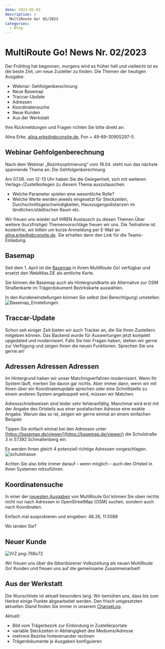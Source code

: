 ```yaml
---
date: 2023-05-03
description: >
  MultiRoute Go! 02/2023
categories:
  - Blog
---
```


# MultiRoute Go! News Nr. 02/2023

Der Frühling hat begonnen, morgens wird es früher hell und vielleicht ist es die beste Zeit, um neue Zusteller zu finden.
Die Themen der heutigen Ausgabe:

- Webinar: Gehfolgenberechnung
- Neue Basemap
- Traccar-Update
- Adressen
- Koordinatensuche
- Neue Kunden
- Aus der Werkstatt
<!-- more -->
Ihre Rückmeldungen und Fragen richten Sie bitte direkt an:

Alina Erke, alina.erke@gbconsite.de, Fon + 49-89-30905297-5.

## Webinar Gehfolgenberechnung

Nach dem Webinar „Bezirksoptimierung“ vom 18.04. steht nun das nächste spannende Thema an: Die Gehfolgenberechnung

Am 07.06. von 12-13 Uhr haben Sie die Gelegenheit, sich mit weiteren Verlags-/Zustellkollegen zu diesem Thema auszutauschen.

- Welche Parameter spielen eine wesentliche Rolle?
- Welche Werte werden jeweils eingesetzt für Steckzeiten, Durchschnittsgeschwindigkeiten, Hauszugangsdistanzen im ländlichen/städtischen Raum etc.

Wir freuen uns wieder auf IHREN Austausch zu diesen Themen.Über weitere (kurzfristige) Themenvorschläge freuen wir uns. Die Teilnahme ist kostenfrei, wir bitten um kurze Anmeldung per E-Mail an alina.erke@gbconsite.de. Sie erhalten dann den Link für die Teams-Einladung.

## Basemap

Seit dem 1. April ist die [Basemap](https://basemap.de/) in Ihrem MultiRoute Go! verfügbar und ersetzt den WebAtlas.DE als amtliche Karte.

Sie können die Basemap auch als Hintergrundkarte als Alternative zur OSM Straßenkarte im Trägerdokument Bezirkskarte auswählen.

In den Kundeneinstellungen können Sie selbst (bei Berechtigung) umstellen:
![Basemap_Einstellungen](https://github.com/gbconsite/MultiRoute-Go/assets/99329016/a5202e1d-c6a8-44b6-aca9-b6fd24e57c69)


## Traccar-Update
Schon seit einiger Zeit bieten wir auch Tracker an, die Sie Ihren Zustellern mitgeben können. Das Backend wurde für Auswertungen jetzt komplett upgedated und modernisiert. Falls Sie hier Fragen haben, stehen wir gerne zur Verfügung und zeigen Ihnen die neuen Funktionen. Sprechen Sie uns gerne an!

## Adressen Adressen Adressen

Im Hintergrund haben wir unser Matchingverfahren modernisiert. Wenn Ihr System läuft, merken Sie davon gar nichts. Aber immer dann, wenn wir mit Ihnen über ein Koordinatenupdate sprechen oder eine Schnittstelle zu einem anderen System angekoppelt wird, müssen wir Matchen.

Adressschreibweisen sind leider sehr fehleranfällig. Manchmal wird erst mit der Angabe des Ortsteils aus einer postalischen Adresse eine exakte Angabe. Warum das so ist, zeigen wir gerne einmal an einem einfachen Beispiel:

Tippen Sie einfach einmal bei den Adressen unter [https://basemap.de/viewer/](https://basemap.de/viewer/) die Schulstraße 3 in 57392 Schmallenberg ein.

Es werden Ihnen gleich 4 potenziell richtige Adressen vorgeschlagen.
![schulstrasse](https://github.com/gbconsite/MultiRoute-Go/assets/99329016/c9e5f4ff-5657-4e10-bafa-6afdee6e9d5c)

Achten Sie also bitte immer darauf – wenn möglich – auch den Ortsteil in Ihren Systemen mitzuführen.


## Koordinatensuche

In einer der [neuesten Ausgaben](https://go.multiroute.de/handbuch/changelog/) von MultiRoute Go! können Sie oben rechts nicht nur nach Adressen in OpenStreetMap (OSM) suchen, sondern auch nach Koordinaten.

Einfach mal ausprobieren und eingeben: 48.26, 11.5588

Wo landen Sie?

## Neuer Kunde

![IVZ png-768x72](https://github.com/gbconsite/MultiRoute-Go/assets/99329016/26514d87-bd83-4016-879b-fd7d354f9b34)

Wir freuen uns über die Ibbenbürener Volkszeitung als neuen MultiRoute Go! Kunden und freuen uns auf die gemeinsame Zusammenarbeit!


## Aus der Werkstatt

Die Wunschliste ist aktuell besonders lang. Wir bemühen uns, dass bis zum Herbst einige Punkte abgearbeitet werden. Den frisch umgesetzten aktuellen Stand finden Sie immer in unserem [ChangeLog](https://go.multiroute.de/handbuch/changelog/).

Aktuell:
- Bild vom Trägerbezirk zur Einbindung in Zustellerportale
- variable Steckzeiten in Abhängigkeit des Mediums/Adresse
- mehrere Bezirke hintereinander rechnen
- Trägerdokumente je Ausgaben konfiguieren
